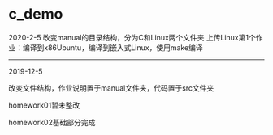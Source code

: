 # c_demo
    
2020-2-5
  改变manual的目录结构，分为C和Linux两个文件夹
  上传Linux第1个作业：编译到x86Ubuntu，编译到嵌入式Linux，使用make编译
  
---
  
2019-12-5
  
  改变文件结构，作业说明置于manual文件夹，代码置于src文件夹
  
  homework01暂未整改
  
  homework02基础部分完成

